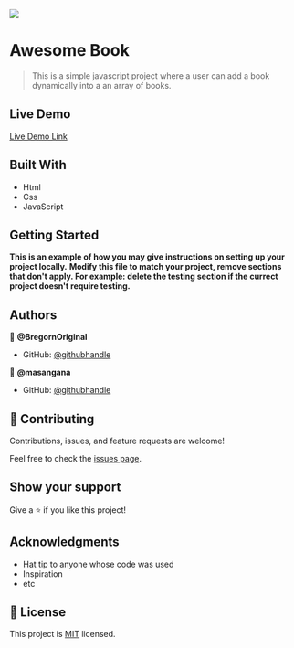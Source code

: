![](https://img.shields.io/badge/Microverse-blueviolet)

# Awesome Book

> This is a simple javascript project where a user can add a book dynamically into a an array of books.

## Live Demo

[Live Demo Link](https://masangana.github.io/awesome-book/)


## Built With

- Html
- Css
- JavaScript

## Getting Started

**This is an example of how you may give instructions on setting up your project locally.**
**Modify this file to match your project, remove sections that don't apply. For example: delete the testing section if the currect project doesn't require testing.**


## Authors

👤 **@BregornOriginal**

- GitHub: [@githubhandle](https://github.com/@BregornOriginal)

👤 **@masangana**

- GitHub: [@githubhandle](https://github.com/@masangana)

## 🤝 Contributing

Contributions, issues, and feature requests are welcome!

Feel free to check the [issues page](../../issues/).

## Show your support

Give a ⭐️ if you like this project!

## Acknowledgments

- Hat tip to anyone whose code was used
- Inspiration
- etc

## 📝 License

This project is [MIT](./MIT.md) licensed.
